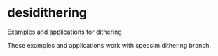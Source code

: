 # desidithering

Examples and applications for dithering

These examples and applications work with specsim.dithering branch.